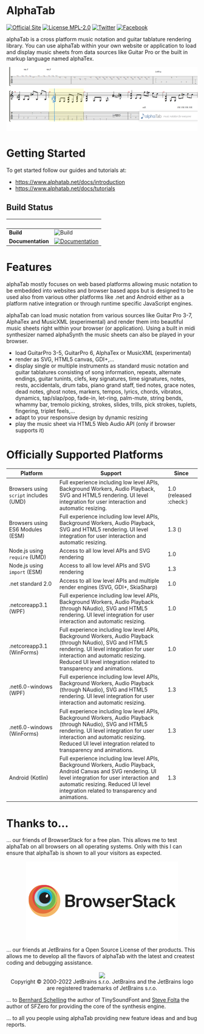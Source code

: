 # AlphaTab
[![Official Site](https://img.shields.io/badge/site-alphatab.net-blue.svg)](https://alphatab.net)
[![License MPL-2.0](https://img.shields.io/badge/license-MPL--2.0-green.svg)](https://www.mozilla.org/en-US/MPL/2.0/)
[![Twitter](https://img.shields.io/badge/twitter-alphaTabMusic-blue.svg)](https://twitter.com/alphaTabMusic)
[![Facebook](https://img.shields.io/badge/facebook-alphaTabMusic-blue.svg)](https://facebook.com/alphaTabMusic)

alphaTab is a cross platform music notation and guitar tablature rendering library. You can use alphaTab within your own website or application to load and display music sheets from data sources like Guitar Pro or the built in markup language named alphaTex.

![alphaTab](img/banner.png?raw=true "alphaTab")

# Getting Started

To get started follow our guides and tutorials at: 

* https://www.alphatab.net/docs/introduction
* https://www.alphatab.net/docs/tutorials

## Build Status

&nbsp; | &nbsp;
--- | ---
**Build** | ![Build](https://github.com/CoderLine/alphaTab/workflows/Build/badge.svg?branch=develop)
**Documentation** | [![Documentation](https://img.shields.io/badge/docs-master-brightgreen.svg)](https://www.alphatab.net/)

# Features
alphaTab mostly focuses on web based platforms allowing music notation to be embedded into websites and browser based apps but is designed to be used also from various other platforms like .net and Android either as a platform native integration or through runtime specific JavaScript engines. 

alphaTab can load music notation from various sources like Guitar Pro 3-7, AlphaTex and MusicXML (experimental) and render them into beautiful music sheets right within your browser (or application). Using a built in midi synthesizer named alphaSynth the music sheets can also be played in your browser.

* load GuitarPro 3-5, GuitarPro 6, AlphaTex or MusicXML (experimental)
* render as SVG, HTML5 canvas, GDI+,...
* display single or multiple instruments as standard music notation and guitar tablatures consisting of song information, repeats, alternate endings, guitar tunints, clefs, key signatures, time signatures, notes, rests, accidentals, drum tabs, piano grand staff, tied notes, grace notes, dead notes, ghost notes, markers, tempos, lyrics, chords, vibratos, dynamics, tap/slap/pop, fade-in, let-ring, palm-mute, string bends, whammy bar, tremolo picking, strokes, slides, trills, pick strokes, tuplets, fingering, triplet feels,...
* adapt to your responsive design by dynamic resizing
* play the music sheet via HTML5 Web Audio API (only if browser supports it)

# Officially Supported Platforms

 Platform | Support | Since
----------|---------|------|
Browsers using `script` includes (UMD) | Full experience including low level APIs, Background Workers, Audio Playback, SVG and HTML5 rendering. UI level integration for user interaction and automatic resizing. | 1.0 (released :check:)
Browsers using ES6 Modules (ESM) | Full experience including low level APIs, Background Workers, Audio Playback, SVG and HTML5 rendering. UI level integration for user interaction and automatic resizing. | 1.3 ()
Node.js using `require` (UMD) | Access to all low level APIs and SVG rendering | 1.0
Node.js using `import` (ESM) | Access to all low level APIs and SVG rendering | 1.3
.net standard 2.0 | Access to all low level APIs and multiple render engines (SVG, GDI+, SkiaSharp) | 1.0
.netcoreapp3.1 (WPF) | Full experience including low level APIs, Background Workers, Audio Playback (through NAudio), SVG and HTML5 rendering. UI level integration for user interaction and automatic resizing. | 1.0
.netcoreapp3.1 (WinForms) | Full experience including low level APIs, Background Workers, Audio Playback (through NAudio), SVG and HTML5 rendering. UI level integration for user interaction and automatic resizing. Reduced UI level integration related to transparency and animations. | 1.0
.net6.0-windows (WPF) | Full experience including low level APIs, Background Workers, Audio Playback (through NAudio), SVG and HTML5 rendering. UI level integration for user interaction and automatic resizing. | 1.3
.net6.0-windows (WinForms) | Full experience including low level APIs, Background Workers, Audio Playback (through NAudio), SVG and HTML5 rendering. UI level integration for user interaction and automatic resizing. Reduced UI level integration related to transparency and animations. | 1.3
Android (Kotlin) | Full experience including low level APIs, Background Workers, Audio Playback, Android Canvas and SVG rendering. UI level integration for user interaction and automatic resizing. Reduced UI level integration related to transparency and animations. | 1.3

# Thanks to...

... our friends of BrowserStack for a free plan. This allows me to test alphaTab on all browsers on all operating systems. Only with this I can ensure that alphaTab is shown to all your visitors as expected.

<p align="center">
<a href="https://www.browserstack.com" target="_blank"><img src="img/BrowserStack.png?raw=true" width="400" align="center"/></a>
</p>

... our friends at JetBrains for a Open Source License of ther products. This allows me to develop all the flavors of alphaTab with the latest and createst coding and debugging assistance.

<p align="center">
<a href="https://www.jetbrains.com/" target="_blank"><img src="https://resources.jetbrains.com/storage/products/company/brand/logos/jb_beam.png" width="150" align="center"/></a><br />
Copyright © 2000-2022 JetBrains s.r.o. JetBrains and the JetBrains logo are registered trademarks of JetBrains s.r.o.
</p>

... to [Bernhard Schelling](https://github.com/schellingb/TinySoundFont) the author of TinySoundFont and [Steve Folta](https://github.com/stevefolta/SFZero) the author of SFZero for providing the core of the synthesis engine.

... to all you people using alphaTab providing new feature ideas and and bug reports.
